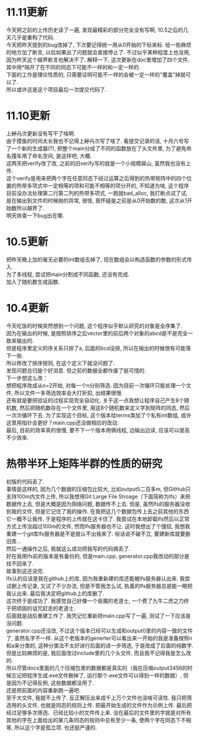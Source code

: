 # 11.11更新
今天把之前的上传历史读了一遍, 发现最精彩的部分完全没有写啊, 10.5之后的几天几乎是重构了代码.  
今天把昨天提到的bug改掉了, 下次要记得统一用从0开始的下标来标.
给一些麻烦的地方加了断言, 以后如果出了问题就会直接停止了.
不过似乎某种程度上也没用, 因为昨天这个越界断言也解决不了.
解释一下, 这次更新在doc里增加了四个文件, 其中用*隔开了在不同的同态下可能不一样的和一定一样的.  
下面的工作是理论性质的, 只需要证明可能不一样的会被一定一样的"覆盖"掉就可以了.  
所以或许这是这个项目最后一次提交代码了.

# 11.10更新
上~~好几~~次更新没有写干了啥啊.   
由于摸鱼的时间太长我也不记得上~~好几~~次写了啥了. 看提交记录的话, 十月六号写了一个新的生成器(?), 把整个main分成了不同的函数放在了头文件里, 为了避免命名撞车用了命名空间, 是这样吧, 大概.   
这两天把verify改了改, 之前的旧verify写的就是一个小规模屎山, 虽然我也没有上传.   
这个verify是用来把两个字在任意同态下经过运算之后得到的热带矩阵中的四个位置的热带多项式中一定相等的项和可能不相等的项分开的, 不知道为啥, 这个程序目前没办法处理第二行第二列的热带多项式, 一跑就bad_alloc, 我打断点试了试, 是在输出到文件的时候抛的异常, 很怪, 我怀疑是之前是从0开始数的数, 这次从1开始数所以越界了.   
明天排查一下bug出在哪. 

# 10.5更新  
把昨天晚上加的毫无必要的int数组去掉了, 现在数组会以构造函数的参数的形式传入.   
为了多线程, 尝试把main分割成不同函数, 还没有完成.   
加入了随机数生成函数. 

# 10.4更新  
今天吃饭的时候突然想到一个问题, 这个程序似乎默认研究的对象是全序集了.   
因为在输出的时候, 是按照排序之后vector里的前后两个对象的abcd是不是完全一致来输出的.   
但是程序里定义的序关系只排了a, 后面的bcd没排, 所以在输出的时候很有可能落下一些.   
所以修改了排序规则, 在这个定义下就没问题了.   
发现问题总归是个好消息. 但之前的数据全都作废了挺可惜的.   
下一步想这么改：  
想把程序改成从n=2开始, 对每一个n分别筛选. 因为目前一次循环只能处理一个文件, 所以文件一多筛选效率会大打折扣, 出结果很慢.   
还有就是要把验证的过程实现完全自动化. 关于这一点我想让程序自己产生8个随机数, 然后把随机数存在一个文件里, 用这8个随机数来定义字到矩阵的同态, 然后一次次循环下去. 为了实现这个目标, 这个版本给terms类加了个私有int数组, 或许这里用指针会更好？main.cpp还没做相应的改动.    
最后, 目前的效率真的很慢, 要不下一个版本用俩线程, 边输出边读, 应该可以提高不少效率. 

 # 热带半环上矩阵半群的性质的研究

初版的代码丢了.   
事情是这样的, 因为几个数据的压缩包比较大, 比如output5二百多m, 但GitHub只支持100m内文件上传, 所以我想用Git Large File Stroage（下面简称为lfs）来把数据传上去, 但是大概是因为网络问题, 数据传不上去. 但是, 虽然lfs的服务器没收到我的文件, 但是它记住了我的操作. 在我把这几个数据包传上去之前其他的东西它一概不让我传. 于是程序的上传就在这卡住了. 我尝试在本地卸载lfs然后以正常方式上传没超过100m的文件, 然而lfs服务器也不让. 这时我想出了个馊招, 我想我重建一个git库lfs服务器是不是就认不出我来了. 俗话说不破不立, 要建新库就要删旧库...  
然后一通操作之后, 我就这么成功把我写的代码搞丢了.    
好在我用lfs前的版本是有备份的, 但是main.cpp,  generator.cpp我改动的部分是找不回来了.     
故事到这还没完.   
lfs认的应该是我在github上的库, 因为我重新建的库还能被lfs服务器认出来. 我尝试删上传记录, 又试了不少办法, 但是不管我怎么试, 执着的lfs服务器总是能一眼把我认出来. 最后我决定把github上的库删了.     
这次终于是成功了. 我感觉自己好像一个驱魔的老道士, 一个费了九牛二虎之力终于把顽固的诅咒赶走的老道士.   
后面就是战后重建工作了. 我凭记忆重新把main.cpp写了一遍, 测试了一下应该是没问题.   
generator.cpp还没改, 不过这个版本已经可以生成和output0里的内容一致的文件了, 虽然名字不一样. 从这个老版本的generter可以看出来一开始的我是准备按照n和a来分类的, 这种分类法不太好进行后面的进一步筛选, 于是改成了后面的纯数字.   
但是比较麻烦的是, 我后面改过include里的几个头文件, 而且我不记得我是怎么改的.   
所以尽管docs里面的几个压缩包里的数据都是真实的（我在压缩output3456的时候忘记把程序生成.exe文件删掉了, 运行那个.exe文件可以得到一样的数据）, 但是因为不记得反例, 这些数据都没用了.    
还是把前面的内容重新跑一遍吧.   
至于大文件, 我就不上传了. 反正解压出来成千上万个文件也没啥可读性. 我只把筛选用的头文件, 也就是同态的规则上传. 把最开始生成的文件作为示例上传. 最后把经过足够多次筛选、已经比较小的文件传上来. 没在最后的文件里的字就是对所有其他的字在上面给出的某几条同态的规则中总有至少一条, 使两个字在同态下不相等, 所以这个字是孤立项. 也还挺严谨的. 